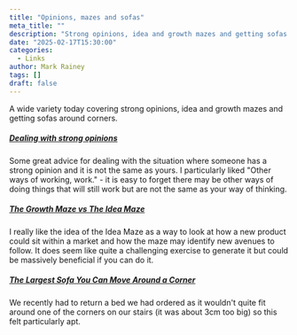```yaml
---
title: "Opinions, mazes and sofas"
meta_title: ""
description: "Strong opinions, idea and growth mazes and getting sofas around corners"
date: "2025-02-17T15:30:00"
categories:
  - Links
author: Mark Rainey
tags: []
draft: false
---
```

A wide variety today covering strong opinions, idea and growth mazes and getting sofas around corners.


##### [Dealing with strong opinions](https://www.cultivatedmanagement.com/dealing-with-strong-opinions/)

Some great advice for dealing with the situation where someone has a strong opinion and it is not the same as yours. I particularly liked "Other ways of working, work." - it is easy to forget there may be other ways of doing things that will still work but are not the same as your way of thinking.


##### [The Growth Maze vs The Idea Maze](https://andrewchen.substack.com/p/the-growth-maze-vs-the-idea-maze)

I really like the idea of the Idea Maze as a way to look at how a new product could sit within a market and how the maze may identify new avenues to follow. It does seem like quite a challenging exercise to generate it but could be massively beneficial if you can do it.


##### [The Largest Sofa You Can Move Around a Corner](https://www.quantamagazine.org/the-largest-sofa-you-can-move-around-a-corner-20250214/)

We recently had to return a bed we had ordered as it wouldn't quite fit around one of the corners on our stairs (it was about 3cm too big) so this felt particularly apt.


